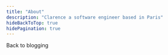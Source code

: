 ```yaml
---
title: "About"
description: "Clarence a software engineer based in Paris"
hideBackToTop: true
hidePagination: true
---
```


Back to blogging
